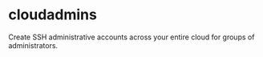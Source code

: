 cloudadmins
===========

Create SSH administrative accounts across your entire cloud for groups of administrators.